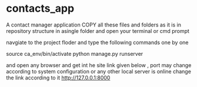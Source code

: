 # contacts_app
A contact manager application
COPY all these files and folders as it is in repository structure in asingle folder and open your terminal or cmd prompt

navgiate to the project floder and type the following commands one by one

source ca_env/bin/activate
python manage.py runserver

and open any browser and get int he site link given below , port may change according to system configuration or any other local server is online change the link according to it
http://127.0.0.1:8000
